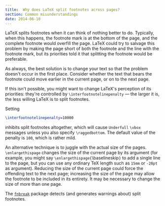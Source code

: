 ```yaml
---
title:  Why does LaTeX split footnotes across pages?
section: Common misunderstandings
date: 2014-06-10
---
```


LaTeX splits footnotes when it can think of nothing better to do.
Typically, when this happens, the footnote mark is at the bottom of
the page, and the complete footnote would overfill the page.  LaTeX
could try to salvage this problem by making the page short of both the
footnote and the line with the footnote mark, but its priorities told
it that splitting the footnote would be preferable.

As always, the best solution is to change your text so that the
problem doesn't occur in the first place.  Consider whether the text
that bears the footnote could move earlier in the current page, or on
to the next page.

If this isn't possible, you might want to change LaTeX's perception
of its priorities: they're controlled by
`\interfootnotelinepenalty`&nbsp;&mdash; the larger it is, the less willing
LaTeX is to split footnotes.

Setting
```latex
\interfootnotelinepenalty=10000
```
inhibits split footnotes altogether, which will cause `Underfull`
`\vbox` messages unless you also specify `\raggedbottom`.  The
default value of the penalty is `100`, which is rather mild.

An alternative technique is to juggle with the actual size of the
pages.  `\enlargethispage` changes the size of the current page by
its argument (for example, you might say
`\enlargethispage{`\baselineskip`}` to add a single line
to the page, but you can use any ordinary TeX length such as
`15mm` or `-20pt` as argument).  Reducing the size of
the current page could force the offending text to the next page;
increasing the size of the page may allow the footnote to be included
in its entirety.  It may be necessary to change the size of more than
one page.

The [`fnbreak`](https://ctan.org/pkg/fnbreak) package detects (and generates warnings about)
split footnotes.

